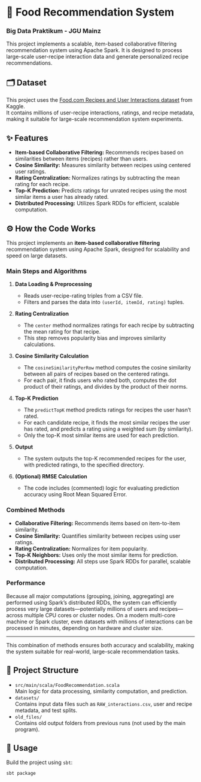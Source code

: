# 🥗 Food Recommendation System 

### Big Data Praktikum - JGU Mainz
This project implements a scalable, item-based collaborative filtering recommendation system using Apache Spark. It is designed to process large-scale user-recipe interaction data and generate personalized recipe recommendations.

## 🗂️ Dataset

This project uses the [Food.com Recipes and User Interactions dataset](https://www.kaggle.com/datasets/shuyangli94/food-com-recipes-and-user-interactions/data?select=PP_recipes.csv) from Kaggle.  
It contains millions of user-recipe interactions, ratings, and recipe metadata, making it suitable for large-scale recommendation system experiments.

## ✨ Features

- **Item-based Collaborative Filtering:** Recommends recipes based on similarities between items (recipes) rather than users.
- **Cosine Similarity:** Measures similarity between recipes using centered user ratings.
- **Rating Centralization:** Normalizes ratings by subtracting the mean rating for each recipe.
- **Top-K Prediction:** Predicts ratings for unrated recipes using the most similar items a user has already rated.
- **Distributed Processing:** Utilizes Spark RDDs for efficient, scalable computation.

## ⚙️ How the Code Works

This project implements an **item-based collaborative filtering** recommendation system using Apache Spark, designed for scalability and speed on large datasets.

### Main Steps and Algorithms

1. **Data Loading & Preprocessing**
   - Reads user-recipe-rating triples from a CSV file.
   - Filters and parses the data into `(userId, itemId, rating)` tuples.

2. **Rating Centralization**
   - The `center` method normalizes ratings for each recipe by subtracting the mean rating for that recipe.
   - This step removes popularity bias and improves similarity calculations.

3. **Cosine Similarity Calculation**
   - The `cosineSimilarityPerRow` method computes the cosine similarity between all pairs of recipes based on the centered ratings.
   - For each pair, it finds users who rated both, computes the dot product of their ratings, and divides by the product of their norms.

4. **Top-K Prediction**
   - The `predictTopK` method predicts ratings for recipes the user hasn’t rated.
   - For each candidate recipe, it finds the most similar recipes the user has rated, and predicts a rating using a weighted sum (by similarity).
   - Only the top-K most similar items are used for each prediction.

5. **Output**
   - The system outputs the top-K recommended recipes for the user, with predicted ratings, to the specified directory.

6. **(Optional) RMSE Calculation**
   - The code includes (commented) logic for evaluating prediction accuracy using Root Mean Squared Error.

### Combined Methods

- **Collaborative Filtering:** Recommends items based on item-to-item similarity.
- **Cosine Similarity:** Quantifies similarity between recipes using user ratings.
- **Rating Centralization:** Normalizes for item popularity.
- **Top-K Neighbors:** Uses only the most similar items for prediction.
- **Distributed Processing:** All steps use Spark RDDs for parallel, scalable computation.

### Performance

Because all major computations (grouping, joining, aggregating) are performed using Spark’s distributed RDDs, the system can efficiently process very large datasets—potentially millions of users and recipes—across multiple CPU cores or cluster nodes. On a modern multi-core machine or Spark cluster, even datasets with millions of interactions can be processed in minutes, depending on hardware and cluster size.

---

This combination of methods ensures both accuracy and scalability, making the system suitable for real-world, large-scale recommendation tasks.

## 📁 Project Structure

- `src/main/scala/FoodRecommendation.scala`  
  Main logic for data processing, similarity computation, and prediction.
- `datasets/`  
  Contains input data files such as `RAW_interactions.csv`, user and recipe metadata, and test splits.
- `old_files/`  
  Contains old output folders from previous runs (not used by the main program).

## 📖 Usage

Build the project using `sbt`:

```sh
sbt package
